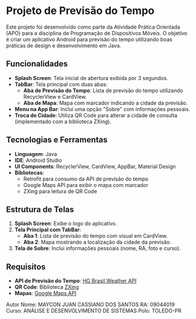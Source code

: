 # Projeto de Previsão do Tempo

Este projeto foi desenvolvido como parte da Atividade Prática Orientada (APO) para a disciplina de Programação de Dispositivos Móveis. O objetivo é criar um aplicativo Android para previsão do tempo utilizando boas práticas de design e desenvolvimento em Java.

## Funcionalidades

- **Splash Screen**: Tela inicial de abertura exibida por 3 segundos.
- **TabBar**: Tela principal com duas abas:
  - **Aba de Previsão do Tempo**: Lista de previsão do tempo utilizando RecyclerView e CardView.
  - **Aba de Mapa**: Mapa com marcador indicando a cidade da previsão.
- **Menu na App Bar**: Inclui uma opção "Sobre" com informações pessoais.
- **Troca de Cidade**: Utiliza QR Code para alterar a cidade de consulta (implementado com a biblioteca ZXing).

## Tecnologias e Ferramentas

- **Linguagem**: Java
- **IDE**: Android Studio
- **UI Components**: RecyclerView, CardView, AppBar, Material Design
- **Bibliotecas**:
  - Retrofit para consumo da API de previsão do tempo
  - Google Maps API para exibir o mapa com marcador
  - ZXing para leitura de QR Code

## Estrutura de Telas

1. **Splash Screen**: Exibe o logo do aplicativo.
2. **Tela Principal com TabBar**:
   - **Aba 1**: Lista de previsão do tempo com visual em CardView.
   - **Aba 2**: Mapa mostrando a localização da cidade da previsão.
3. **Tela de Sobre**: Inclui informações pessoais (nome, RA, foto e curso).

## Requisitos

- **API de Previsão do Tempo**: [HG Brasil Weather API](https://console.hgbrasil.com/documentation/weather)
- **QR Code**: Biblioteca [ZXing](https://github.com/journeyapps/zxing-android-embedded)
- **Mapas**: [Google Maps API](https://developers.google.com/maps/documentation/android-sdk/start)

Autor
Nome: MAYCON JUAN CASSIANO DOS SANTOS
RA: 09044019
Curso: ANÁLISE E DESENVOLVIMENTO DE SISTEMAS
Polo: TOLEDO-PR

